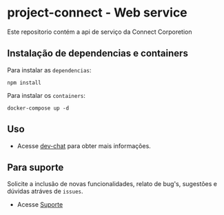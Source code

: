 # project-connect - Web service

Este repositorio contém a api de serviço da Connect Corporetion


## Instalação de dependencias e containers

Para instalar as `dependencias`:

```
npm install
```

Para instalar os `containers`:
```
docker-compose up -d
```


## Uso

- Acesse [dev-chat](www.google.com) para obter mais informações.


## Para suporte

Solicite a inclusão de novas funcionalidades, relato de bug's, sugestões e dúvidas atráves de `issues`.

- Acesse [Suporte](stackoverflow.com)

